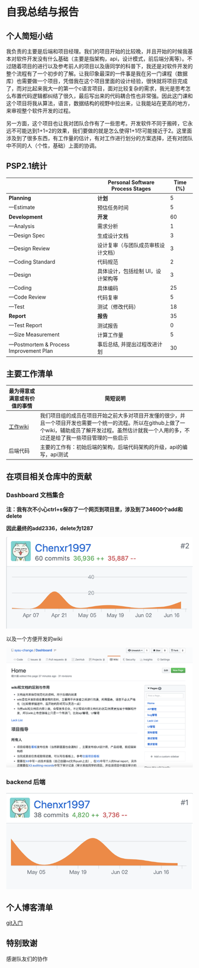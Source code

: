 # 自我总结与报告

## 个人简短小结

我负责的主要是后端和项目经理。我们的项目开始的比较晚，并且开始的时候我基本对软件开发没有什么基础（主要是指架构，api，设计模式，前后端分离等）。不过随着项目的进行以及参考前人的项目以及唐同学的科普下，我还是对软件开发的整个流程有了一个初步的了解。让我印象最深的一件事是我在另一门课程（数据库）也需要做一个项目，凭借我在这个项目里面的设计经验，很快就将项目完成了，而对比起来我大一的第一个c语言项目，面对比较复杂的需求，我光是思考怎么布置代码逻辑都纠结了很久，最后写出来的代码耦合性也非常强。因此这门课和这个项目将我从算法，语言，数据结构的视野中拉出来，让我能站在更高的地方，来审视整个软件开发的过程。

另一方面，这个项目也让我对团队合作有了一些思考。开发软件不同于搬砖，它永远不可能达到1+1=2的效果，我们要做的就是怎么使得1+1尽可能接近于2。这里面涉及到了很多东西，有工作量的估计，有对工作进行划分的方案选择，还有对团队中不同的人（个性，基础）上面的协调。

## PSP2.1统计

|                                        | Personal Software Process Stages   | Time (%) |
| -------------------------------------- | ---------------------------------- | -------- |
| **Planning**                           | **计划**                           | 5        |
| —Estimate                              | 预估任务时间                       | 5        |
| **Development**                        | **开发**                           | 60       |
| —Analysis                              | 需求分析                           | 1        |
| —Design Spec                           | 生成设计文档                       | 3        |
| —Design Review                         | 设计复审（与团队成员审核设计文档） | 3        |
| —Coding Standard                       | 代码规范                           | 2        |
| —Design                                | 具体设计，包括绘制 UI，设计架构等  | 3        |
| —Coding                                | 具体编码                           | 25       |
| —Code Review                           | 代码复审                           | 5        |
| —Test                                  | 测试（修改代码）                   | 18       |
| **Report**                             | **报告**                           | 35       |
| —Test Report                           | 测试报告                           | 0        |
| —Size Measurement                      | 计算工作量                         | 5        |
| —Postmortem & Process Improvement Plan | 事后总结, 并提出过程改进计划       | 30       |

## 主要工作清单

| 最为得意或满意或有价值的事情                                | 简短说明                                                     |
| ----------------------------------------------------------- | ------------------------------------------------------------ |
| [工作wiki](<https://github.com/sysu-change/Dashboard/wiki>) | 我们项目组的成员在项目开始之前大多对项目开发懂的很少，并且一个项目开发也需要一个统一的流程。所以在github上做了一个wiki，辅助成员了解开发过程。虽然估计就我一个人用的多，不过还是给了我一些项目管理的一些启示 |
| 后端代码                                                    | 主要的工作有：初始后端的架构，后端代码架构的升级，api的编写，api测试 |

## 在项目相关仓库中的贡献

### Dashboard 文档集合

**注：我有次不小心ctrl+s保存了一个网页到项目里，涉及到了34600个add和delete**

**因此最终的add2336，delete为1287**

![15331035_1](image/15331035_1.png)

以及一个方便开发的wiki

![15331035_2](image/15331035_2.png)

### backend 后端

![15331035_3](image/15331035_3.png)

## 个人博客清单

[git入门](https://chenxr1997.github.io/2019/03/08/系分博客-git篇/)

## 特别致谢

感谢队友们的协作